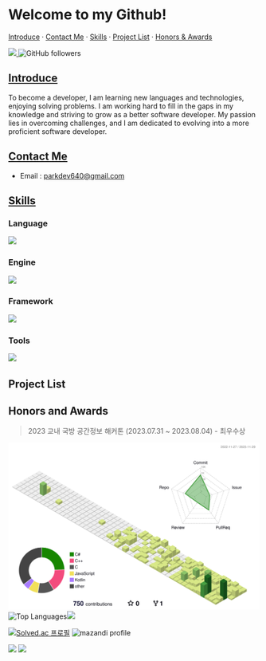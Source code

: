 
#  Welcome to my Github! 

[Introduce](#introduce)  · [Contact Me](#contact-me)  · [Skills](#skills) · [Project List](#project-list) · [Honors & Awards](#honors-and-awards)
<div>
 <a href="https://hits.seeyoufarm.com">
   <img src="https://hits.seeyoufarm.com/api/count/incr/badge.svg?url=https%3A%2F%2Fgithub.com%2Fmaldron0309"/>
 </a>

 <img alt="GitHub followers" src="https://img.shields.io/github/followers/maldron0309?style=social">
</div>

## [Introduce](#introduce)
To become a developer, I am learning new languages and technologies, enjoying solving problems. I am working hard to fill in the gaps in my knowledge and striving to grow as a better software developer. My passion lies in overcoming challenges, and I am dedicated to evolving into a more proficient software developer.

## [Contact Me](#contact-me)
- Email : [parkdev640@gmail.com](mailto:parkdev640@gmail.com)
## [Skills](#skills)

### Language
<p> 
   <a href="https://skillicons.dev">
    <img src="https://skillicons.dev/icons?i=html,css,js,c,cpp,cs" />
  </a>
</p>

### Engine
<p> 
   <a href="https://skillicons.dev">
    <img src="https://skillicons.dev/icons?i=unity,godot" />
  </a>
</p>

### Framework
<p> 
   <a href="https://skillicons.dev">
    <img src="https://skillicons.dev/icons?i=svelte" />
  </a>
</p>

### Tools
<p> 
   <a href="https://skillicons.dev">
    <img src="https://skillicons.dev/icons?i=figma,vscode,visualstudio" />
  </a>
</p>

## Project List

## Honors and Awards
> 2023 교내 국방 공간정보 해커톤 (2023.07.31 ~ 2023.08.04) - 최우수상

![](./profile-3d-contrib/profile-green-animate.svg)
![Top Languages](https://github-readme-stats.vercel.app/api?username=maldron0309&show_icons=true)<img src="https://github-readme-streak-stats.herokuapp.com/?user=maldron0309&theme=dark" />


[![Solved.ac 프로필](http://mazassumnida.wtf/api/v2/generate_badge?boj=maldron)](https://solved.ac/maldron) ![mazandi profile](http://mazandi.herokuapp.com/api?handle=maldron&theme=warm)
   

<img src="http:/mazandi.herokuapp.com/api?handle=maldron&theme=warm">

  <img src="https://github-profile-trophy.vercel.app/?username=ryo-ma" />


